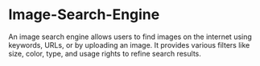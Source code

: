 # Image-Search-Engine
An image search engine allows users to find images on the internet using keywords, URLs, or by uploading an image. It provides various filters like size, color, type, and usage rights to refine search results.
